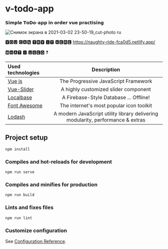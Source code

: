 # v-todo-app
𝗦𝗶𝗺𝗽𝗹𝗲 𝗧𝗼𝗗𝗼-𝗮𝗽𝗽 𝗶𝗻 𝗼𝗿𝗱𝗲𝗿 𝘃𝘂𝗲 𝗽𝗿𝗮𝗰𝘁𝗶𝘀𝗶𝗻𝗴

![Снимок экрана в 2021-03-02 23-50-19_cut-photo ru](https://user-images.githubusercontent.com/56195913/110036900-c1f65700-7d4e-11eb-9d1d-e5fcc363fa65.png)

🆈🅾🆄 🅲🅰🅽 🆃🆁🆈 🅸🆃 🅷🅴🆁🅴 https://naughty-ride-fca0d5.netlify.app/


🆆🅷🅰🆃 🅸 🆄🆂🅴🅳 ❓

Used technologies | Description |
:---|:-------------:
[Vue js](https://ru.vuejs.org) | The Progressive JavaScript Framework
[Vue-Slider](https://nightcatsama.github.io/vue-slider-component/#/) | A highly customized slider component
[Localbase](https://github.com/dannyconnell/localbase) | A Firebase-Style Database ... Offline!
[Font Awesome](https://fontawesome.com/) | The internet's most popular icon toolkit
[Lodash](https://lodash.com/) | A modern JavaScript utility library delivering modularity, performance & extras


## Project setup
```
npm install
```

### Compiles and hot-reloads for development
```
npm run serve
```

### Compiles and minifies for production
```
npm run build
```

### Lints and fixes files
```
npm run lint
```

### Customize configuration
See [Configuration Reference](https://cli.vuejs.org/config/).
